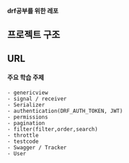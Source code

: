 #### drf공부를 위한 레포

## 프로젝트 구조

## URL

#### 주요 학습 주제
    - genericview
    - signal / receiver
    - Serializer
    - authentication(DRF_AUTH_TOKEN, JWT)   
    - permissions
    - pagination
    - filter(filter,order,search)
    - throttle
    - testcode
    - Swagger / Tracker
    - User
